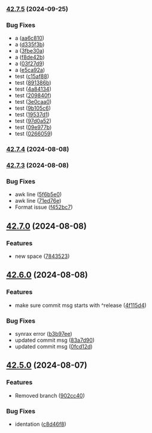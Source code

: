 

### [42.7.5](https://github.com/hashemuhammed/github-actions-practice/compare/v42.7.4...v42.7.5) (2024-09-25)


### Bug Fixes

* a ([aa6c810](https://github.com/hashemuhammed/github-actions-practice/commit/aa6c810fce0bd22604636a1131737f80837927ba))
* a ([d335f3b](https://github.com/hashemuhammed/github-actions-practice/commit/d335f3bdf22b74da309c34088b610a32bcf90da6))
* a ([3fbe30a](https://github.com/hashemuhammed/github-actions-practice/commit/3fbe30ac7434690fbcfa9485e25911c86b24ef1d))
* a ([f8de42b](https://github.com/hashemuhammed/github-actions-practice/commit/f8de42b74ca51969ce4c358835cce2066ddb2ced))
* a ([03f27d9](https://github.com/hashemuhammed/github-actions-practice/commit/03f27d94e1d3c52f27088dc6b876e263d700c12a))
* a ([e5ca92a](https://github.com/hashemuhammed/github-actions-practice/commit/e5ca92a675adfe56f6d2ffe4208df728748092d0))
* test ([c15af88](https://github.com/hashemuhammed/github-actions-practice/commit/c15af88b2e114bdb37a0a0335025a16743fe82ee))
* test ([891386b](https://github.com/hashemuhammed/github-actions-practice/commit/891386b770a4d1511a9a6f4b5b13882fc85cb432))
* test ([4a84134](https://github.com/hashemuhammed/github-actions-practice/commit/4a841348153124b73c30970514aabf3f27880228))
* test ([209840f](https://github.com/hashemuhammed/github-actions-practice/commit/209840fc6f6f95e20aeb7aa2fcf042826fa0d382))
* test ([3e0caa0](https://github.com/hashemuhammed/github-actions-practice/commit/3e0caa0e079df545008f0a187f3e5d9e4c7d9d7c))
* test ([9b105c6](https://github.com/hashemuhammed/github-actions-practice/commit/9b105c66aad6cfcb9e5014f811d3c7c673feea97))
* test ([19537d1](https://github.com/hashemuhammed/github-actions-practice/commit/19537d1b67952cb646ea1036f5737ec39b891d66))
* test ([97d0a52](https://github.com/hashemuhammed/github-actions-practice/commit/97d0a523ff1d742af5ff550b984425b807b4e857))
* test ([09e977b](https://github.com/hashemuhammed/github-actions-practice/commit/09e977b344adc0cf09f411f1c4eaa9767b584bfa))
* test ([0266059](https://github.com/hashemuhammed/github-actions-practice/commit/02660593b4a1eb2c273885a10da5f87914a73896))



### [42.7.4](https://github.com/hashemuhammed/github-actions-practice/compare/v42.7.3...v42.7.4) (2024-08-08)



### [42.7.3](https://github.com/hashemuhammed/github-actions-practice/compare/v42.7.0...v42.7.3) (2024-08-08)


### Bug Fixes

* awk line ([5f6b5e0](https://github.com/hashemuhammed/github-actions-practice/commit/5f6b5e00a9afe144a372f75ebf4e6ac5641dfdb0))
* awk line ([71ed76e](https://github.com/hashemuhammed/github-actions-practice/commit/71ed76ec174e1ac925b391fd12001f1e823369c2))
* Format issue ([f452bc7](https://github.com/hashemuhammed/github-actions-practice/commit/f452bc7ce82899f5aa62a570663df78c22b671e1))

## [42.7.0](https://github.com/hashemuhammed/github-actions-practice/compare/v42.6.0...v42.7.0) (2024-08-08)
 
### Features
 
* new space ([7843523](https://github.com/hashemuhammed/github-actions-practice/commit/7843523bb9628d4f702e21464c7dd7a0cbb9c848))
 
## [42.6.0](https://github.com/hashemuhammed/github-actions-practice/compare/v42.5.0...v42.6.0) (2024-08-08)
 
### Features
 
* make sure commit msg starts with ^release ([4f115d4](https://github.com/hashemuhammed/github-actions-practice/commit/4f115d453ceb22433768e9b6d2f11d9fa7ffea23))
 
### Bug Fixes
 
* synrax error ([b3b97ee](https://github.com/hashemuhammed/github-actions-practice/commit/b3b97ee09c3fd7fde3d83f8178e8a707bf830833))
* updated commit msg ([83a7d90](https://github.com/hashemuhammed/github-actions-practice/commit/83a7d90b74e84bb5d63fc9b1e5c8dc366fbeb74c))
* updated commit msg ([0fcd12d](https://github.com/hashemuhammed/github-actions-practice/commit/0fcd12d3b1782156acc8ae3907591c4590606f15))
 
## [42.5.0](https://github.com/hashemuhammed/github-actions-practice/compare/v42.4.0...v42.5.0) (2024-08-07)
 
### Features
 
* Removed branch ([902cc40](https://github.com/hashemuhammed/github-actions-practice/commit/902cc40e48c7ba0e6db751b8843e2119800c7fff))
 
### Bug Fixes
 
* identation ([c8d46f8](https://github.com/hashemuhammed/github-actions-practice/commit/c8d46f83e7b73428b9d5ff85ed5606c2827ffdee))
 
